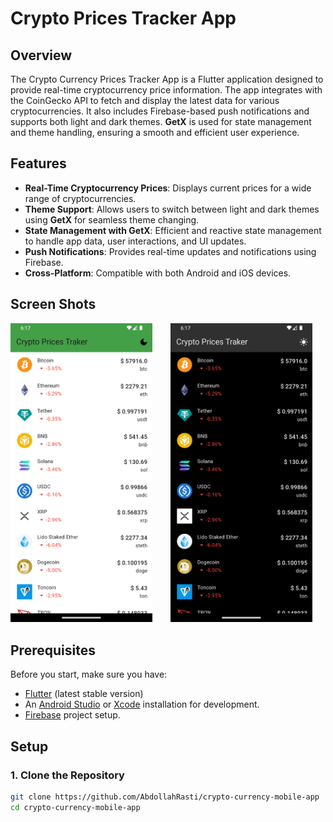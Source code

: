 # Crypto Prices Tracker App

## Overview

The Crypto Currency Prices Tracker App is a Flutter application designed to provide real-time cryptocurrency price information. The app integrates with the CoinGecko API to fetch and display the latest data for various cryptocurrencies. It also includes Firebase-based push notifications and supports both light and dark themes. **GetX** is used for state management and theme handling, ensuring a smooth and efficient user experience.

## Features

- **Real-Time Cryptocurrency Prices**: Displays current prices for a wide range of cryptocurrencies.
- **Theme Support**: Allows users to switch between light and dark themes using **GetX** for seamless theme changing.
- **State Management with GetX**: Efficient and reactive state management to handle app data, user interactions, and UI updates.
- **Push Notifications**: Provides real-time updates and notifications using Firebase.
- **Cross-Platform**: Compatible with both Android and iOS devices.

## Screen Shots

<div>
  <img src="https://github.com/AbdollahRasti/crypto-currency-mobile-app/blob/master/assets/screenshot1.png" width="45%" style="display: inline-block; margin-right: 5%;" />
  
  <img src="https://github.com/AbdollahRasti/crypto-currency-mobile-app/blob/master/assets/screenshot2.png" width="45%" style="display: inline-block;" />
</div>

## Prerequisites

Before you start, make sure you have:

- [Flutter](https://flutter.dev/docs/get-started/install) (latest stable version)
- An [Android Studio](https://developer.android.com/studio) or [Xcode](https://developer.apple.com/xcode/) installation for development.
- [Firebase](https://firebase.google.com/) project setup.

## Setup

### 1. Clone the Repository

```bash
git clone https://github.com/AbdollahRasti/crypto-currency-mobile-app
cd crypto-currency-mobile-app
